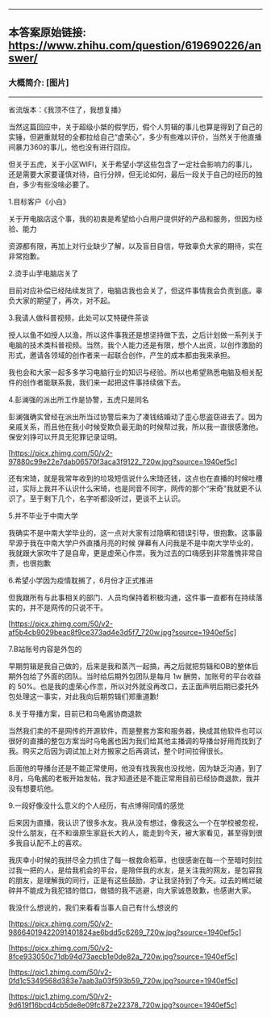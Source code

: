 ----------------------------------------
## 本答案原始链接: https://www.zhihu.com/question/619690226/answer/
### 大概简介: [图片]
----------------------------------------
省流版本：《我顶不住了，我想复播》

当然这篇回应中，关于超级小桀的假学历，假个人剪辑的事儿也算是得到了自己的实锤，但避重就轻的全都拉给自己“虚荣心”，多少有些难以评价，当然关于他直播间暴力360的事儿，他也没有进行回应。

但关于五虎，关于小区WIFI，关于希望小学这些包含了一定社会影响力的事儿，还是需要大家要谨慎对待，自行分辨，但无论如何，最后一段关于自己的经历的独白，多少有些没啥必要了。


1.目标客户《小白》

关于开电脑店这个事，我的初衷是希望给小白用户提供好的产品和服务，但因为经验、能力

资源都有限，再加上对行业缺少了解，以及盲目自信，导致辜负大家的期待，实在非常抱歉。


2.烫手山芋电脑店关了

目前对应补偿已经陆续发货了，电脑店我也会关了，但这件事情我会负责到底。辜负大家的期望了，再次，对不起。


3.我请人做科普视频，此处可以艾特硬件茶谈

授人以鱼不如授人以渔，所以这件事我还是想坚持做下去，之后计划做一系列关于电脑的技术类科普视频。当然，我个人能力还是有限，想个人出资，以创作激励的形式，邀请各领域的创作者来一起联合创作，产生的成本都由我来承担。

我也会和大家一起多多学习电脑行业的知识与经验。所以也希望熟悉电脑及相关配件的创作者能联系我，我们来一起把这件事持续做下去。


4.彭澜强的派出所工作是协警，五虎只是同名

彭澜强确实曾经在派出所当过协警后来为了凑钱结婚动了歪心思盗窃进去了。因为亲戚关系，而且他在我小时候受欺负最无助的时候帮过我，所以我一直很感激他。保安刘铮可以开具无犯罪记录证明。

[https://picx.zhimg.com/50/v2-97880c99e22e7dab06570f3aca3f9122_720w.jpg?source=1940ef5c]

还有宋琦，就是我常年收到的垃圾短信说什么宋琦还钱，这点也在直播的时候吐槽过，实际上我并不认识什么宋琦，也是同音不同字，网传的那个“宋奇”我就更不认识了。至于剩下几个，名字听都没听过，更谈不上认识。


5.并不毕业于中南大学

我确实不是中南大学毕业的，这一点对大家有过隐瞒和错误引导，很抱歉。这事最早源于我在中南大学户外直播月亮的时候 弹幕有人问我是不是中南大学毕业的，我就跟大家吹牛了是自卑，更是虚荣心作祟。我为过去的口嗨感到非常羞愧非常自责，也很抱歉


6.希望小学因为疫情耽搁了，6月份才正式推进

但我跟所有与此事相关的部门、人员均保持着积极沟通，这件事一直都有在持续落实的，并不是网传的只说不干。

[https://picx.zhimg.com/50/v2-af5b4cb9029beac8f9ce373ad4e3d5f7_720w.jpg?source=1940ef5c]


7.B站账号内容是外包的

早期剪辑是我自己做的，后来是我和蒸汽一起搞，再之后就把剪辑和OB的整体后期外包给了外面的团队。当时给后期外包团队是每月 1w 酬劳，加账号的平台收益的 50%。也是我的虚荣心作祟，所以对外就没再改口，去正面声明后期已委托外包处理这一事实，对此我向后期剪辑们郑重道歉!


8.关于导播方案，目前已和乌龟酱协商退款

当然我们卖的不是网传的开源软件，而是整套方案和服务器，换成其他软件也可以很好的直播的整包方案当时乌龟酱也因为我们给其他主播调的导播台好用而找到了我。购买之后因为调试加上对方搬家之后再调试，整个时间拉得很长。

后面他的导播台还是不能正常使用，他没有找我我也没找他，因为缺乏沟通，到了8月，乌龟酱的老板开始发帖，我才知道还是不能正常用目前已经协商退款，我并没有想要坑他。


9.一段好像没什么意义的个人经历，有点博得同情的感觉

后来因为直播，我认识了很多水友。我从没有想过，像我这么一个在学校被忽视，没什么朋友，在不和谐原生家庭长大的人，能走到今天，被大家看见，甚至得到很多我自认配不上的喜欢。

我庆幸小时候的我拼尽全力抓住了每一根救命稻草，也很感谢在每一个至暗时刻拉过我一把的人，是给我机会的平台，是陪伴我的水友，是关注我的网友，是包容我的朋友，是理解我的同行，正是有这些鼓励，才让我坚持到了今天。过去的稀烂破碎并不能成为我犯错的借口，做错的我不逃避，向大家诚恳致歉，也感谢大家。







我没什么想说的，我们来看看当事人自己有什么想说的

[https://picx.zhimg.com/50/v2-98664019422091401824ae6bdd5c6269_720w.jpg?source=1940ef5c]




[https://picx.zhimg.com/50/v2-8fce933050c71db94d73aecb1e0de82a_720w.jpg?source=1940ef5c]




[https://pic1.zhimg.com/50/v2-0fd1c5349568d383e7aab3a03f593b59_720w.jpg?source=1940ef5c]




[https://pic1.zhimg.com/50/v2-9d619f16bcd4cb5de8e09fc872e22378_720w.jpg?source=1940ef5c]

